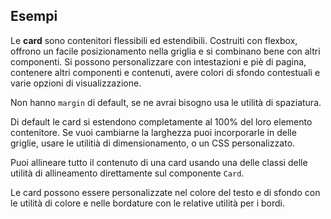 ## Esempi

Le **card** sono contenitori flessibili ed estendibili. Costruiti con flexbox, offrono un facile posizionamento nella griglia e si combinano bene con altri componenti. Si possono personalizzare con intestazioni e piè di pagina, contenere altri componenti e contenuti, avere colori di sfondo contestuali e varie opzioni di visualizzazione. 

Non hanno `margin` di default, se ne avrai bisogno usa le utilità di spaziatura.

Di default le card si estendono completamente al 100% del loro elemento contenitore. Se vuoi cambiarne la larghezza puoi incorporarle in delle griglie, usare le utilitià di dimensionamento, o un CSS personalizzato.

Puoi allineare tutto il contenuto di una card usando una delle classi delle utilità di allineamento direttamente sul componente `Card`.

Le card possono essere personalizzate nel colore del testo e di sfondo con le utilità di colore e nelle bordature con le relative utilità per i bordi. 

<!-- STORY -->